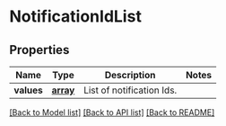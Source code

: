 # NotificationIdList

## Properties
Name | Type | Description | Notes
------------ | ------------- | ------------- | -------------
**values** | [**array**](.md) | List of notification Ids. | 

[[Back to Model list]](../README.md#documentation-for-models) [[Back to API list]](../README.md#documentation-for-api-endpoints) [[Back to README]](../README.md)

